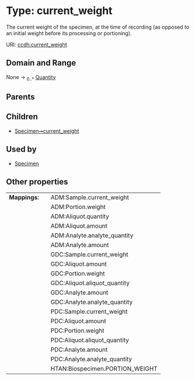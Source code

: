 
# Type: current_weight


The current weight of the specimen, at the time of recording (as opposed to an initial weight before its processing or portioning).

URI: [ccdh:current_weight](https://ccdh.example.org/ccdh/current_weight)


## Domain and Range

None ->  <sub>0..*</sub> [Quantity](Quantity.md)

## Parents


## Children

 *  [Specimen➞current_weight](Specimen_current_weight.md)

## Used by

 * [Specimen](Specimen.md)

## Other properties

|  |  |  |
| --- | --- | --- |
| **Mappings:** | | ADM:Sample.current_weight |
|  | | ADM:Portion.weight |
|  | | ADM:Aliquot.quantity |
|  | | ADM:Aliquot.amount |
|  | | ADM:Analyte.analyte_quantity |
|  | | ADM:Analyte.amount |
|  | | GDC:Sample.current_weight |
|  | | GDC:Aliquot.amount |
|  | | GDC:Portion.weight |
|  | | GDC:Aliquot.aliquot_quantity |
|  | | GDC:Analyte.amount |
|  | | GDC:Analyte.analyte_quantity |
|  | | PDC:Sample.current_weight |
|  | | PDC:Aliquot.amount |
|  | | PDC:Portion.weight |
|  | | PDC:Aliquot.aliquot_quantity |
|  | | PDC:Analyte.amount |
|  | | PDC:Analyte.analyte_quantity |
|  | | HTAN:Biospecimen.PORTION_WEIGHT |

